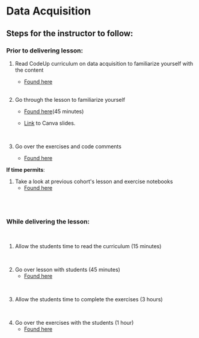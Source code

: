 # Data Acquisition

## Steps for the instructor to follow:

### Prior to delivering lesson:

1. Read CodeUp curriculum on data acquisition to familiarize yourself with the content 
    - [Found here](https://ds.codeup.com/classification/acquire/)
   
   <br>
    
2. Go through the lesson to familiarize yourself
    - [Found here](https://github.com/gocodeup/data-science-curriculum/blob/master/TDR/7_Classification/2_Data_Acquisition/2_Lesson.ipynb)(45 minutes)

    - [Link](https://www.canva.com/design/DAFl0fIrbuI/ajO83Cey5oRh38rpvIWNJA/edit?utm_content=DAFl0fIrbuI&utm_campaign=designshare&utm_medium=link2&utm_source=sharebutton) to Canva slides.
    
    <br>

3. Go over the exercises and code comments
    - [Found here](https://github.com/gocodeup/data-science-curriculum/blob/master/TDR/7_Classification/2_Data_Acquisition/3_Exercises.ipynb)

<b> If time permits</b>:
<br>

1. Take a look at previous cohort's lesson and exercise notebooks 
    - [Found here](https://github.com/gocodeup/data-science-curriculum/blob/master/TDR/7_Classification/2_Data_Acquisition/4_Helpful_Links.ipynb)
<br>
<br>

### While delivering the lesson:

<br>

1. Allow the students time to read the curriculum (15 minutes)

<br>

2. Go over lesson with students (45 minutes)
    - [Found here](https://github.com/gocodeup/data-science-curriculum/blob/master/TDR/7_Classification/2_Data_Acquisition/2_Lesson.ipynb)

<br>

3. Allow the students time to complete the exercises (3 hours)

<br>

4. Go over the exercises with the students (1 hour)
    - [Found here](https://github.com/gocodeup/data-science-curriculum/blob/master/TDR/7_Classification/2_Data_Acquisition/3_Exercises.ipynb)
